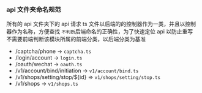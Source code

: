 ### api 文件夹命名规范

所有的 api 文件夹下的 api 请求 ts 文件以后端的的控制器作为一类，并且以控制器作为名称，方便查找
`不判断`后端命名的正确性，为了快速定位 api 以防止重写
不需要前端判断该模块所属的前端分类，以后端分类为基准


- /captcha/phone -> `captcha.ts`
- /login/account -> `login.ts`
- /oauth/wechat -> `oauth.ts`
- /v1/account/bind/initiation -> `v1/account/bind.ts`
- /v1/shops/setting/stop/${id} => `v1/shops/setting/stop.ts`
- /v1/shops -> `v1/shops.ts`
